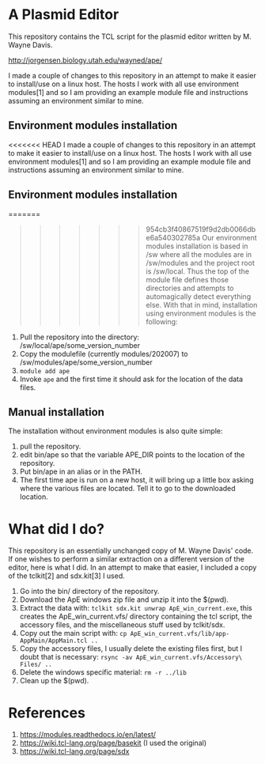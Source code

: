 # A Plasmid Editor

This repository contains the TCL script for the plasmid editor written by
M. Wayne Davis.

http://jorgensen.biology.utah.edu/wayned/ape/

I made a couple of changes to this repository in an attempt to make it easier to
install/use on a linux host.  The hosts I work with all use environment
modules[1] and so I am providing an example module file and instructions
assuming an environment similar to mine.

## Environment modules installation

<<<<<<< HEAD
I made a couple of changes to this repository in an attempt to make it easier to
install/use on a linux host.  The hosts I work with all use environment
modules[1] and so I am providing an example module file and instructions
assuming an environment similar to mine.

## Environment modules installation

=======
>>>>>>> 954cb3f40867519f9d2db0066dbe6a540302785a
Our environment modules installation is based in /sw where all the modules are
in /sw/modules and the project root is /sw/local.  Thus the top of the module
file defines those directories and attempts to automagically detect everything
else.  With that in mind, installation using environment modules is the
following:

1. Pull the repository into the directory: /sw/local/ape/some_version_number
2. Copy the modulefile (currently modules/202007) to /sw/modules/ape/some_version_number
3. `module add ape`
4. Invoke `ape` and the first time it should ask for the location of the
   data files.

## Manual installation

The installation without environment modules is also quite simple:

1. pull the repository.
2. edit bin/ape so that the variable APE_DIR points to the location of the
   repository.
3. Put bin/ape in an alias or in the PATH.
4. The first time ape is run on a new host, it will bring up a little box
   asking where the various files are located.  Tell it to go to the downloaded
   location.

# What did I do?

This repository is an essentially unchanged copy of M. Wayne Davis' code.  If
one wishes to perform a similar extraction on a different version of the editor,
here is what I did.  In an attempt to make that easier, I included a copy of the
tclkit[2] and sdx.kit[3] I used.

1.  Go into the bin/ directory of the repository.
2.  Download the ApE windows zip file and unzip it into the $(pwd).
3.  Extract the data with: `tclkit sdx.kit unwrap ApE_win_current.exe`,
    this creates the ApE_win_current.vfs/ directory containing the tcl
    script, the accessory files, and the miscellaneous stuff used by
    tclkit/sdx.
4.  Copy out the main script with:
    `cp ApE_win_current.vfs/lib/app-AppMain/AppMain.tcl ..`
5.  Copy the accessory files, I usually delete the existing files first, but I
    doubt that is necessary: `rsync -av ApE_win_current.vfs/Accessory\ Files/ ..`
6.  Delete the windows specific material: `rm -r ../lib`
7.  Clean up the $(pwd).

# References

1. https://modules.readthedocs.io/en/latest/
2. https://wiki.tcl-lang.org/page/basekit (I used the original)
3. https://wiki.tcl-lang.org/page/sdx
